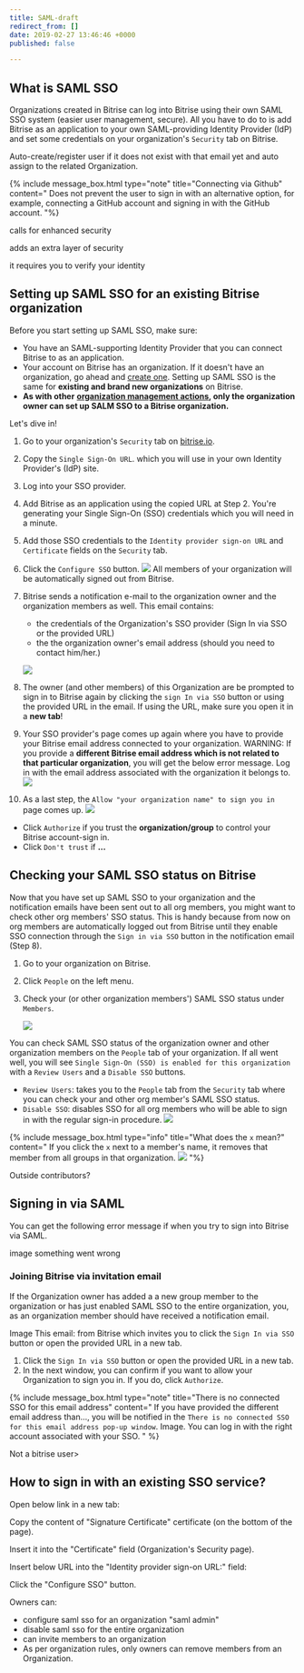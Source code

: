 ```yaml
---
title: SAML-draft
redirect_from: []
date: 2019-02-27 13:46:46 +0000
published: false

---
```

## What is SAML SSO

Organizations created in Bitrise can log into Bitrise using their own SAML SSO system (easier user management, secure). All you have to do to is add Bitrise as an application to your own SAML-providing Identity Provider (IdP) and set some credentials on your organization's `Security` tab on Bitrise.

Auto-create/register user if it does not exist with that email yet and auto assign to the related Organization.

{% include message_box.html type="note" title="Connecting via Github" content=" Does not prevent the user to sign in with an alternative option, for example, connecting a GitHub account and signing in with the GitHub account. "%}

calls for enhanced security

adds an extra layer of security

it requires you to verify your identity

## Setting up SAML SSO for an existing Bitrise organization

Before you start setting up SAML SSO, make sure:

* You have an SAML-supporting Identity Provider that you can connect Bitrise to as an application.
* Your account on Bitrise has an organization. If it doesn't have an organization, go ahead and [create one](/team-management/organizations/creating-org/). Setting up SAML SSO is the same for **existing and brand new organizations** on Bitrise.
* **As with other** [**organization management actions**](/team-management/user-roles-on-app-teams/)**, only the organization owner can set up SALM SSO to a Bitrise organization.**

Let's dive in!

 1. Go to your organization's `Security` tab on [bitrise.io](https://www.bitrise.io).
 2. Copy the `Single Sign-On URL`.  which you will use in your own Identity Provider's (IdP) site.
 3. Log into your SSO provider.
 4. Add Bitrise as an application using the copied URL at Step 2. You're generating your Single Sign-On (SSO) credentials which you will need in a minute.
 5. Add those SSO credentials to the `Identity provider sign-on URL` and `Certificate` fields on the `Security` tab.
 6. Click the `Configure SSO` button.
    ![](/img/SSO-page.jpg)
    All members of your organization will be automatically signed out from Bitrise.
 7. Bitrise sends a notification e-mail to the organization owner and the organization members as well. This email contains:
    * the credentials of the Organization's SSO provider (Sign In  via SSO or the provided URL)
    * the the organization owner's email address (should you need to contact him/her.)

    ![](/img/email-notification.jpg)
 8. The owner (and other members) of this Organization are be prompted to sign in to Bitrise again by clicking the `sign In via SSO` button or using the provided URL in the email. If using the URL, make sure you open it in a **new tab**!
 9. Your SSO provider's page comes up again where you have to provide your Bitrise email address connected to your organization. WARNING: If you provide a **different Bitrise email address which is not related to that particular organization**, you will get the below error message. Log in with the email address associated with the organization it belongs to.![](/img/no-connected-sso-for-this-email-address.png)
10. As a last step, the `Allow "your organization name" to sign you in` page comes up.
    ![](/img/enable-saml.jpg)

* Click `Authorize` if you trust the **organization/group** to control your Bitrise account-sign in.
* Click `Don't trust` if **...**

## Checking your SAML SSO status on Bitrise

Now that you have set up SAML SSO to your organization and the notification emails have been sent out to all org members, you might want to check other org members' SSO status. This is handy because from now on org members are automatically logged out from Bitrise until they enable SSO connection through the `Sign in via SSO` button in the notification email (Step 8).

1. Go to your organization on Bitrise.
2. Click `People` on the left menu.
3. Check your (or other organization members') SAML SSO status under `Members`.

   ![](/img/saml-status.png)

You can check SAML SSO status of the organization owner and other organization members on the `People` tab of your organization. If all went well, you will see `Single Sign-On (SSO) is enabled for this organization` with a `Review Users` and a `Disable SSO` buttons.

* `Review Users`: takes you to the `People` tab from the `Security` tab where you can check your and other org member's SAML SSO status.
* `Disable SSO`: disables SSO for all org members who will be able to sign in with the regular sign-in procedure.
  ![](/img/disable-saml.jpg)

{% include message_box.html type="info" title="What does the `x` mean?" content="
If you click the `x` next to a member's name, it removes that member from all groups in that organization.
![](/img/are-you-sure.png)
"%}



Outside contributors?

## Signing in via SAML

You can get the following error message if when you try to sign into Bitrise via SAML.

image something went wrong

### Joining Bitrise via invitation email

If the Organization owner has added a a new group member to the organization or has just enabled SAML SSO to the entire organization, you, as an organization member should have received a notification email.

Image
This email: from Bitrise which invites you to click the `Sign In via SSO` button or open the provided URL in a new tab.

1. Click the `Sign In via SSO` button or open the provided URL in a new tab.
2. In the next window, you can confirm if you want to allow your Organization to sign you in. If you do, click `Authorize`.

{% include message_box.html type="note" title="There is no connected SSO for this email address" content=" If you have provided the different email address than..., you will be notified in the `There is no connected SSO for this email address pop-up window`. Image. You can log in with the right account associated with your SSO. " %}

Not a bitrise user>

## How to sign in with an existing SSO service?

Open below link in a new tab:

Copy the content of  "Signature Certificate" certificate (on the bottom of the page).

Insert it into the "Certificate" field (Organization's Security page).

Insert  below URL  into the "Identity provider sign-on URL:" field:

Click the "Configure SSO" button.

Owners can:

* configure saml sso for an organization "saml admin"
* disable saml sso for the entire organization
* can invite members to an organization
* As per organization rules, only owners can remove members from an Organization.